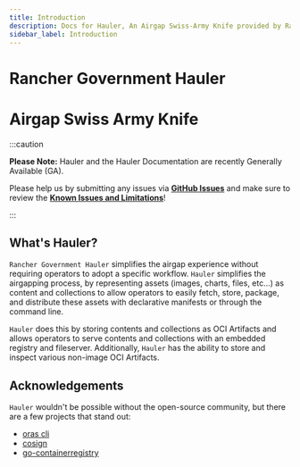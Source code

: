 ```yaml
---
title: Introduction
description: Docs for Hauler, An Airgap Swiss-Army Knife provided by Rancher Government
sidebar_label: Introduction
---
```


# Rancher Government Hauler

# Airgap Swiss Army Knife

:::caution

**Please Note:** Hauler and the Hauler Documentation are recently Generally Available (GA).

Please help us by submitting any issues via **[GitHub Issues](https://github.com/hauler-dev/hauler-docs/issues)** and make sure to review the **[Known Issues and Limitations](/docs/known-limits)**!

:::

## What's Hauler?

`Rancher Government Hauler` simplifies the airgap experience without requiring operators to adopt a specific workflow. `Hauler` simplifies the airgapping process, by representing assets (images, charts, files, etc...) as content and collections to allow operators to easily fetch, store, package, and distribute these assets with declarative manifests or through the command line.

`Hauler` does this by storing contents and collections as OCI Artifacts and allows operators to serve contents and collections with an embedded registry and fileserver. Additionally, `Hauler` has the ability to store and inspect various non-image OCI Artifacts.

## Acknowledgements

`Hauler` wouldn't be possible without the open-source community, but there are a few projects that stand out:

- [oras cli](https://github.com/oras-project/oras)
- [cosign](https://github.com/sigstore/cosign)
- [go-containerregistry](https://github.com/google/go-containerregistry)
